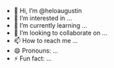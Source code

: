- 👋 Hi, I’m @heloaugustin
- 👀 I’m interested in ...
- 🌱 I’m currently learning ...
- 💞️ I’m looking to collaborate on ...
- 📫 How to reach me ...
- 😄 Pronouns: ...
- ⚡ Fun fact: ...

<!---
heloaugustin/heloaugustin is a ✨ special ✨ repository because its `README.md` (this file) appears on your GitHub profile.
You can click the Preview link to take a look at your changes.
--->
